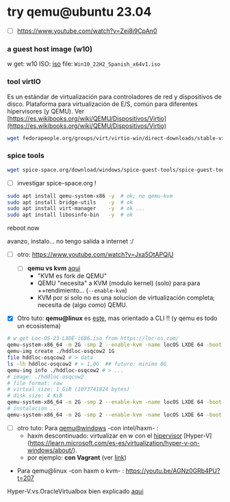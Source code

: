 # try qemu@ubuntu 23.04

- [ ] <https://www.youtube.com/watch?v=Zei8i9CpAn0>

### a guest host image (w10)

w get: w10 ISO:
[iso](https://www.microsoft.com/en-us/software-download/windows10ISO)
file: `Win10_22H2_Spanish_x64v1.iso`

### tool virtIO

Es un estándar de virtualización para controladores de red y dispositivos de disco.
Plataforma para virtualización de E/S, común para diferentes hipervisores (y QEMU).
Ver [https://es.wikibooks.org/wiki/QEMU/Dispositivos/Virtio](https://es.wikibooks.org/wiki/QEMU/Dispositivos/Virtio)

```sh
wget fedorapeople.org/groups/virt/virtio-win/direct-downloads/stable-virtio/virtio-win.iso
```

### spice tools

```sh
wget spice-space.org/download/windows/spice-guest-tools/spice-guest-tools-latest.exe
```

- [ ] investigar spice-space.org !

```sh
sudo apt install qemu-system-x86 -y  # ok; no qemu-kvm
sudo apt install bridge-utils    -y  # ok
sudo apt install virt-manager    -y  # ok ...
sudo apt install libosinfo-bin   -y  # ok
```
reboot now

avanzo, instalo... no tengo salida a internet :/

- [ ] otro: <https://www.youtube.com/watch?v=Jxa5OtAPQjU>

  - [ ] **qemu vs kvm** [aqui](https://galvarado.com.mx/post/kvmqemu)
    - "KVM es fork de QEMU"
    - QEMU "necesita" a KVM (modulo kernel) (solo) para para ++rendimiento… (`--enable-kvm`)
    - KVM por sí solo no es una solucion de virtualización completa; necesita de (algo como) QEMU.

- [x] Otro tuto: **qemu@linux** es [este](https://www.youtube.com/watch?v=ISvdxtW-Cls),
mas orientado a CLI !! (y qemu es todo un ecosistema)

```bash
# w get Loc-OS-23-LXDE-i686.iso from https://loc-os.com/
qemu-system-x86_64 -m 2G -smp 2 --enable-kvm -name locOS LXDE 64 -boot d -cdrom ./Loc-OS-23-LXDE-i686.iso
qemu-img create ./hddloc-osqcow2 1G
file hddloc-osqcow2 # > data
ls -lh hddloc-osqcow2 # > 1,0G  ## future: minimo 8G
qemu-img info ./hddloc-osqcow2 # > ... 
# image: ./hddloc-osqcow2
# file format: raw
# virtual size: 1 GiB (1073741824 bytes)
# disk size: 4 KiB
qemu-system-x86_64 -m 2G -smp 2 --enable-kvm -name locOS LXDE 64 -boot d -hda ./hddloc-osqcow2 -cdrom ./Loc-OS-23-LXDE-i686.iso
# instalación ...
qemu-system-x86_64 -m 2G -smp 2 --enable-kvm -name locOS LXDE 64 -boot d -hda ./hddloc-osqcow2 # uso del sistema instalado
```


- [ ] otro tuto: Para [qemu@windows](https://youtu.be/AGNz0GRb4PU?t=122) -con intel/haxm- :
  - haxm descontinuado: virtualizar en w con el [hipervisor](https://www.redhat.com/es/topics/virtualization/what-is-a-hypervisor) [Hyper-V] (<https://learn.microsoft.com/es-es/virtualization/hyper-v-on-windows/about/>).
  - por ejemplo: **con Vagrant** (ver [link](https://developer.hashicorp.com/vagrant/docs/providers/hyperv))

- Para qemu@linux -con haxm o kvm- : <https://youtu.be/AGNz0GRb4PU?t=207>

Hyper-V.vs.OracleVirtualbox bien explicado [aqui](https://www.nakivo.com/es/blog/hyper-v-virtualbox-one-choose-infrastructure-3/)


